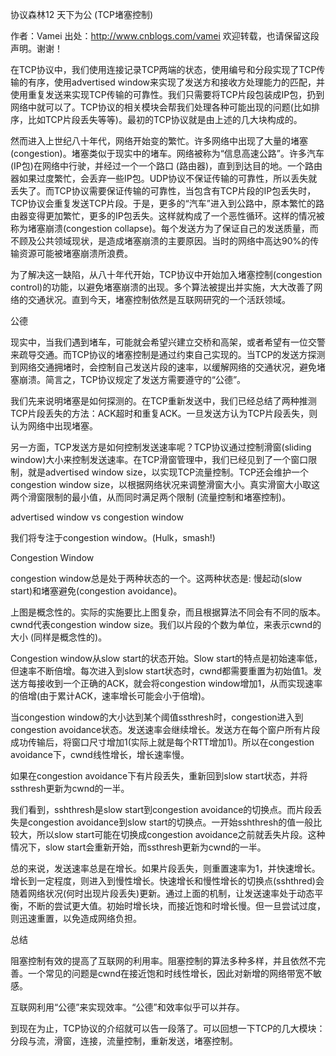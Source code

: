 协议森林12 天下为公 (TCP堵塞控制)

 作者：Vamei 出处：http://www.cnblogs.com/vamei 欢迎转载，也请保留这段声明。谢谢！

 

在TCP协议中，我们使用连接记录TCP两端的状态，使用编号和分段实现了TCP传输的有序，使用advertised
window来实现了发送方和接收方处理能力的匹配，并使用重复发送来实现TCP传输的可靠性。我们只需要将TCP片段包装成IP包，扔到网络中就可以了。TCP协议的相关模块会帮我们处理各种可能出现的问题(比如排序，比如TCP片段丢失等等)。最初的TCP协议就是由上述的几大块构成的。

然而进入上世纪八十年代，网络开始变的繁忙。许多网络中出现了大量的堵塞(congestion)。堵塞类似于现实中的堵车。网络被称为“信息高速公路”。许多汽车(IP包)在网络中行驶，并经过一个一个路口
(路由器)，直到到达目的地。一个路由器如果过度繁忙，会丢弃一些IP包。UDP协议不保证传输的可靠性，所以丢失就丢失了。而TCP协议需要保证传输的可靠性，当包含有TCP片段的IP包丢失时，TCP协议会重复发送TCP片段。于是，更多的“汽车”进入到公路中，原本繁忙的路由器变得更加繁忙，更多的IP包丢失。这样就构成了一个恶性循环。这样的情况被称为堵塞崩溃(congestion
collapse)。每个发送方为了保证自己的发送质量，而不顾及公共领域现状，是造成堵塞崩溃的主要原因。当时的网络中高达90%的传输资源可能被堵塞崩溃所浪费。



 

为了解决这一缺陷，从八十年代开始，TCP协议中开始加入堵塞控制(congestion
control)的功能，以避免堵塞崩溃的出现。多个算法被提出并实施，大大改善了网络的交通状况。直到今天，堵塞控制依然是互联网研究的一个活跃领域。

 

公德

现实中，当我们遇到堵车，可能就会希望兴建立交桥和高架，或者希望有一位交警来疏导交通。而TCP协议的堵塞控制是通过约束自己实现的。当TCP的发送方探测到网络交通拥堵时，会控制自己发送片段的速率，以缓解网络的交通状况，避免堵塞崩溃。简言之，TCP协议规定了发送方需要遵守的“公德”。



 

我们先来说明堵塞是如何探测的。在TCP重新发送中，我们已经总结了两种推测TCP片段丢失的方法：ACK超时和重复ACK。一旦发送方认为TCP片段丢失，则认为网络中出现堵塞。

另一方面，TCP发送方是如何控制发送速率呢？TCP协议通过控制滑窗(sliding
window)大小来控制发送速率。在TCP滑窗管理中，我们已经见到了一个窗口限制，就是advertised window
size，以实现TCP流量控制。TCP还会维护一个congestion window
size，以根据网络状况来调整滑窗大小。真实滑窗大小取这两个滑窗限制的最小值，从而同时满足两个限制 (流量控制和堵塞控制)。



 advertised window vs congestion window

我们将专注于congestion window。(Hulk，smash!)

 

Congestion Window

congestion window总是处于两种状态的一个。这两种状态是: 慢起动(slow start)和堵塞避免(congestion avoidance)。



上图是概念性的。实际的实施要比上图复杂，而且根据算法不同会有不同的版本。cwnd代表congestion window
size。我们以片段的个数为单位，来表示cwnd的大小 (同样是概念性的)。

Congestion window从slow start的状态开始。Slow start的特点是初始速率低，但速率不断倍增。每次进入到slow
start状态时，cwnd都需要重置为初始值1。发送方每接收到一个正确的ACK，就会将congestion
window增加1，从而实现速率的倍增(由于累计ACK，速率增长可能会小于倍增)。

当congestion window的大小达到某个阈值ssthresh时，congestion进入到congestion
avoidance状态。发送速率会继续增长。发送方在每个窗户所有片段成功传输后，将窗口尺寸增加1(实际上就是每个RTT增加1)。所以在congestion
avoidance下，cwnd线性增长，增长速率慢。

如果在congestion avoidance下有片段丢失，重新回到slow start状态，并将ssthresh更新为cwnd的一半。

我们看到，sshthresh是slow start到congestion avoidance的切换点。而片段丢失是congestion avoidance到slow
start的切换点。一开始sshthresh的值一般比较大，所以slow start可能在切换成congestion
avoidance之前就丢失片段。这种情况下，slow start会重新开始，而ssthresh更新为cwnd的一半。

 

总的来说，发送速率总是在增长。如果片段丢失，则重置速率为1，并快速增长。增长到一定程度，则进入到慢性增长。快速增长和慢性增长的切换点(sshthred)会随着网络状况(何时出现片段丢失)更新。通过上面的机制，让发送速率处于动态平衡，不断的尝试更大值。初始时增长块，而接近饱和时增长慢。但一旦尝试过度，则迅速重置，以免造成网络负担。

 

总结

阻塞控制有效的提高了互联网的利用率。阻塞控制的算法多种多样，并且依然不完善。一个常见的问题是cwnd在接近饱和时线性增长，因此对新增的网络带宽不敏感。

互联网利用“公德”来实现效率。“公德”和效率似乎可以并存。

到现在为止，TCP协议的介绍就可以告一段落了。可以回想一下TCP的几大模块：分段与流，滑窗，连接，流量控制，重新发送，堵塞控制。
